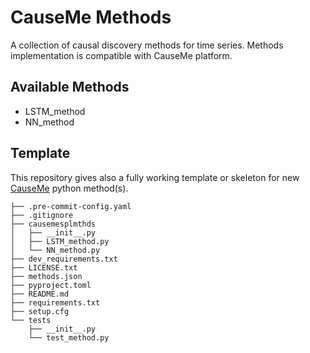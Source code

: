 # CauseMe Methods

A collection of  causal discovery methods for time series.
Methods implementation is compatible with CauseMe platform.


## Available Methods

- LSTM_method
- NN_method

## Template

This repository gives also a fully working template or skeleton
for new [CauseMe](https://causeme.uv.es) python method(s).

```
├── .pre-commit-config.yaml
├── .gitignore
├── causemesplmthds
│   ├── __init__.py
│   ├── LSTM_method.py
│   └── NN_method.py
├── dev_requirements.txt
├── LICENSE.txt
├── methods.json
├── pyproject.toml
├── README.md
├── requirements.txt
├── setup.cfg
└── tests
    ├── __init__.py
    └── test_method.py
```


